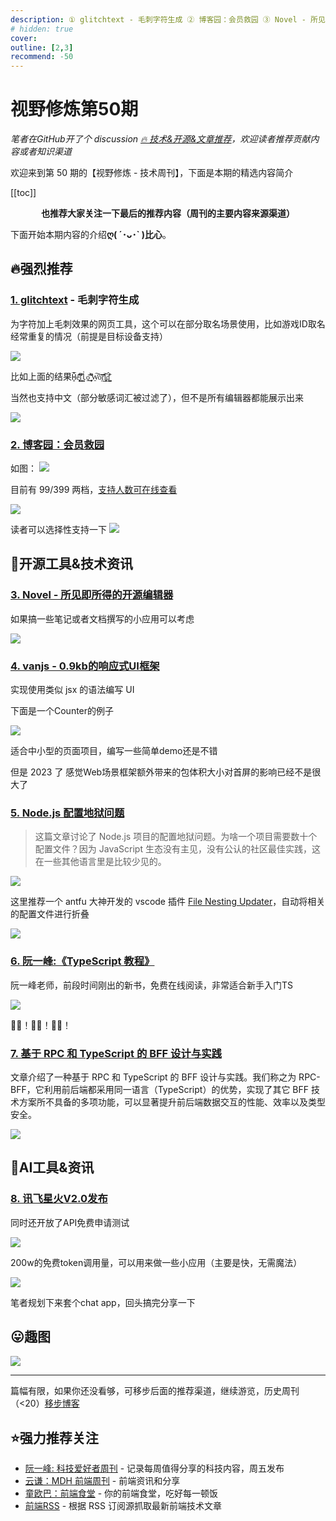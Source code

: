 ```yaml
---
description: ① glitchtext - 毛刺字符生成 ② 博客园：会员救园 ③ Novel - 所见即所得的开源编辑器 ④ vanjs - 0.9kb的响应式UI框架 ⑤ Node.js 配置地狱问题 ⑥ 阮一峰:《TypeScript 教程》 ⑦ 基于 RPC 和 TypeScript 的 BFF 设计与实践 ⑧ 讯飞星火V2.0发布
# hidden: true
cover: 
outline: [2,3]
recommend: -50
---
```


# 视野修炼第50期

*笔者在GitHub开了个 discussion [🔥 技术&开源&文章推荐](https://github.com/Desain7/personal-blog/discussions/123)，欢迎读者推荐贡献内容或者知识渠道*

欢迎来到第 50 期的【视野修炼 - 技术周刊】，下面是本期的精选内容简介

[[toc]]

<center>

**​也推荐大家关注一下最后的推荐内容（周刊的主要内容来源渠道）**
</center>

下面开始本期内容的介绍**ღ( ´･ᴗ･` )比心**。
## 🔥强烈推荐
### [1. glitchtext](https://glitchtext.net/) - 毛刺字符生成

为字符加上毛刺效果的网页工具，这个可以在部分取名场景使用，比如游戏ID取名经常重复的情况（前提是目标设备支持）

![](https://img.cdn.sugarat.top/mdImg/MTY5MjUwMzE5NDAyOQ==692503194029)

比如上面的结果`H̥̅̃̇̕e̥̻̹̙͋̽̈́́l̩͇͕̇͐̐͋l̰̰̍o̱̎͜͜͝ ̟͍̥̎͆͐̈̀W̠͠o͕̍̌͊r̺̃͊̈́̅̓l̢͖͈̈͆d͇̺̓͒̂͘ͅ`

当然也支持中文（部分敏感词汇被过滤了），但不是所有编辑器都能展示出来

![](https://img.cdn.sugarat.top/mdImg/MTY5MjUwMzYyNzk2NA==692503627964)

### [2. 博客园：会员救园](https://www.cnblogs.com/cmt/p/17520031.html)

如图：
![](https://img.cdn.sugarat.top/mdImg/MTY5MjUxNjE0NDY5NQ==692516144695)

目前有 99/399 两档，[支持人数可在线查看](https://home.cnblogs.com/vip)

![](https://img.cdn.sugarat.top/mdImg/MTY5MjUxNzY2MTY1NQ==692517661655)

读者可以选择性支持一下
![](https://img.cdn.sugarat.top/mdImg/MTY5MjUxNjg4NzQ2Nw==692516887467)

## 🔧开源工具&技术资讯
### [3. Novel - 所见即所得的开源编辑器](https://github.com/steven-tey/novel)

如果搞一些笔记或者文档撰写的小应用可以考虑

![](https://img.cdn.sugarat.top/mdImg/MTY5MjUwNDEyMjU3NA==692504122574)

### [4. vanjs - 0.9kb的响应式UI框架](https://vanjs.org/)
实现使用类似 jsx 的语法编写 UI

下面是一个Counter的例子

![](https://img.cdn.sugarat.top/mdImg/MTY5MjUwNDQxOTYzNQ==692504419635)

适合中小型的页面项目，编写一些简单demo还是不错

但是 2023 了 感觉Web场景框架额外带来的包体积大小对首屏的影响已经不是很大了

### [5. Node.js 配置地狱问题](https://deno.com/blog/node-config-hell)
>这篇文章讨论了 Node.js 项目的配置地狱问题。为啥一个项目需要数十个配置文件？因为 JavaScript 生态没有主见，没有公认的社区最佳实践，这在一些其他语言里是比较少见的。

![](https://img.cdn.sugarat.top/mdImg/MTY5MjUwNjYwNzQ1Nw==692506607457)

这里推荐一个 antfu 大神开发的 vscode 插件 [File Nesting Updater](https://marketplace.visualstudio.com/items?itemName=antfu.file-nesting)，自动将相关的配置文件进行折叠

![](https://img.cdn.sugarat.top/mdImg/MTY5MjUwNjc2NDQzMw==692506764433)

### [6. 阮一峰:《TypeScript 教程》](https://mp.weixin.qq.com/s/POSNF8iMkb8Wc9WLOEjmhg)

阮一峰老师，前段时间刚出的新书，免费在线阅读，非常适合新手入门TS

![](https://img.cdn.sugarat.top/mdImg/MTY5MjUwNzA3NDU0Mw==692507074543)

👍🏻！👍🏻！👍🏻！

### [7. 基于 RPC 和 TypeScript 的 BFF 设计与实践](https://mp.weixin.qq.com/s?__biz=MzA4Njc2MTE3Ng%3D%3D&mid=2456151975&idx=1&sn=7d81ec04635396abeafdf7f723a09501&scene=21#wechat_redirect)
文章介绍了一种基于 RPC 和 TypeScript 的 BFF 设计与实践。我们称之为 RPC-BFF，它利用前后端都采用同一语言（TypeScript）的优势，实现了其它 BFF 技术方案所不具备的多项功能，可以显著提升前后端数据交互的性能、效率以及类型安全。

![](https://img.cdn.sugarat.top/mdImg/MTY5MjUxOTMwMDc5Nw==692519300797)

## 🤖AI工具&资讯
### [8. 讯飞星火V2.0发布](https://mp.weixin.qq.com/s/NXUjpq225EaaPeB3iLqUFg)
同时还开放了API免费申请测试

![](https://img.cdn.sugarat.top/mdImg/MTY5MjUwNTI5MDQzMQ==692505290431)

200w的免费token调用量，可以用来做一些小应用（主要是快，无需魔法）

![](https://img.cdn.sugarat.top/mdImg/MTY5MjUwNTU2MTQ1Ng==692505561456)

笔者规划下来套个chat app，回头搞完分享一下

## 😛趣图
![](https://img.cdn.sugarat.top/mdImg/MTY5MjUwNjAwODg0NQ==692506008845)

---

篇幅有限，如果你还没看够，可移步后面的推荐渠道，继续游览，历史周刊（<20）[移步博客](https://sugarat.top/weekly/index.html)

## ⭐️强力推荐关注
* [阮一峰: 科技爱好者周刊](https://www.ruanyifeng.com/blog/archives.html) - 记录每周值得分享的科技内容，周五发布
* [云谦：MDH 前端周刊](https://www.yuque.com/chencheng/mdh-weekly) - 前端资讯和分享
* [童欧巴：前端食堂](https://github.com/Geekhyt/weekly) - 你的前端食堂，吃好每一顿饭
* [前端RSS](https://fed.chanceyu.com/) - 根据 RSS 订阅源抓取最新前端技术文章